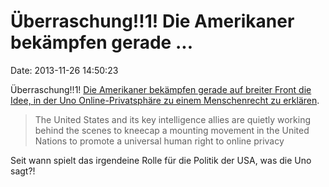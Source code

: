 Überraschung!!1! Die Amerikaner bekämpfen gerade \...
=====================================================

Date: 2013-11-26 14:50:23

Überraschung!!1! [Die Amerikaner bekämpfen gerade auf breiter Front die
Idee, in der Uno Online-Privatsphäre zu einem Menschenrecht zu
erklären](http://thecable.foreignpolicy.com/posts/2013/11/20/exclusive_inside_americas_plan_to_kill_online_privacy_rights_everywhere).

> The United States and its key intelligence allies are quietly working
> behind the scenes to kneecap a mounting movement in the United Nations
> to promote a universal human right to online privacy

Seit wann spielt das irgendeine Rolle für die Politik der USA, was die
Uno sagt?!
